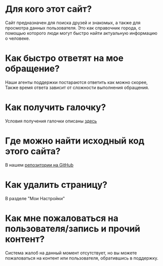 # Для кого этот сайт?
Сайт предназначен для поиска друзей и знакомых, а также для просмотра данных пользователя. Это как справочник города, с помощью которого люди могут быстро найти актуальную информацию о человеке.

# Как быстро ответят на мое обращение?
Наши агенты поддержки постараются ответить как можно скорее, Также время ответа зависит от сложности выполнения обращения.

# Как получить галочку?
Условия получения галочки описаны <a href="https://vepurovk.xyz/verify">здесь</a>

# Где можно найти исходный код этого сайта?
В нашем <a href="https://github.com/saursvepur/vepurovk">репозитории на GitHub</a>

# Как удалить страницу?
В разделе "Мои Настройки"

# Как мне пожаловаться на пользователя/запись и прочий контент?
Система жалоб на данный момент отсутствует, но вы можете пожаловаться на контент или пользователя, обратившись в поддержку.